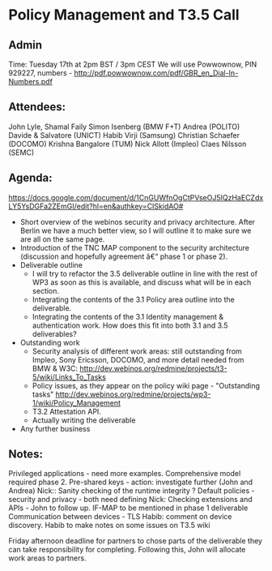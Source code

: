 Policy Management and T3.5 Call
===============================

Admin
-----

Time: Tuesday 17th at 2pm BST / 3pm CEST
We will use Powwownow, PIN 929227, numbers - http://pdf.powwownow.com/pdf/GBR_en_Dial-In-Numbers.pdf

Attendees:
----------

John Lyle,
Shamal Faily
Simon Isenberg (BMW F+T)
Andrea (POLITO)
Davide & Salvatore (UNICT)
Habib Virji (Samsung)
Christian Schaefer (DOCOMO)
Krishna Bangalore (TUM)
Nick Allott (Impleo)
Claes Nilsson (SEMC)

Agenda:
-------

https://docs.google.com/document/d/1CnGUWfnOgCtPVseOJ5IQzHaECZdxLY5YsDGFa2ZEmGI/edit?hl=en&authkey=CISkidAO#

-   Short overview of the webinos security and privacy architecture. After Berlin we have a much better view, so I will outline it to make sure we are all on the same page.
-   Introduction of the TNC MAP component to the security architecture (discussion and hopefully agreement â€“ phase 1 or phase 2).
-   Deliverable outline
    -   I will try to refactor the 3.5 deliverable outline in line with the rest of WP3 as soon as this is available, and discuss what will be in each section.
    -   Integrating the contents of the 3.1 Policy area outline into the deliverable.
    -   Integrating the contents of the 3.1 Identity management & authentication work. How does this fit into both 3.1 and 3.5 deliverables?
-   Outstanding work
    -   Security analysis of different work areas: still outstanding from Impleo, Sony Ericsson, DOCOMO, and more detail needed from BMW & W3C: http://dev.webinos.org/redmine/projects/t3-5/wiki/Links_To_Tasks
    -   Policy issues, as they appear on the policy wiki page - "Outstanding tasks" http://dev.webinos.org/redmine/projects/wp3-1/wiki/Policy_Management
    -   T3.2 Attestation API.
    -   Actually writing the deliverable
-   Any further business

Notes:
------

Privileged applications - need more examples. Comprehensive model required phase 2.
Pre-shared keys - action: investigate further (John and Andrea)
Nick:: Sanity checking of the runtime integrity ?
Default policies - security and privacy - both need defining
Nick: Checking extensions and APIs - John to follow up.
IF-MAP to be mentioned in phase 1 deliverable
Communication between devices - TLS
Habib: comment on device discovery. Habib to make notes on some issues on T3.5 wiki

Friday afternoon deadline for partners to chose parts of the deliverable they can take responsibility for completing. Following this, John will allocate work areas to partners.

